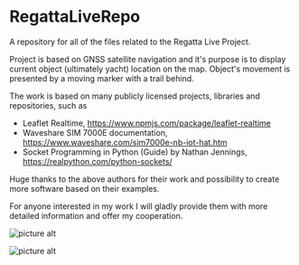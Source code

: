 # RegattaLiveRepo
A repository for all of the files related to the Regatta Live Project.

Project is based on GNSS satellite navigation and it's purpose is to display current object (ultimately yacht) location on the map. Object's movement is presented by a moving marker with a trail behind. 

The work is based on many publicly licensed projects, libraries and repositories, such as

* Leaflet Realtime, https://www.npmjs.com/package/leaflet-realtime
* Waveshare SIM 7000E documentation, https://www.waveshare.com/sim7000e-nb-iot-hat.htm
* Socket Programming in Python (Guide) by Nathan Jennings, https://realpython.com/python-sockets/

Huge thanks to the above authors for their work and possibility to create more software based on their examples.

For anyone interested in my work I will gladly provide them with more detailed information and offer my cooperation.

![picture alt](https://i.imgur.com/oIxq1e6.png "Map view")

![picture alt](https://i.imgur.com/bt6wmc2.png "Map view")
